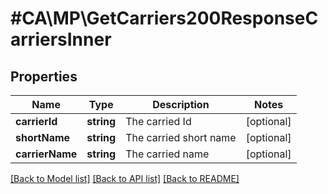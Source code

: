 # #CA\MP\GetCarriers200ResponseCarriersInner

## Properties

Name | Type | Description | Notes
------------ | ------------- | ------------- | -------------
**carrierId** | **string** | The carried Id | [optional]
**shortName** | **string** | The carried short name | [optional]
**carrierName** | **string** | The carried name | [optional]


[[Back to Model list]](../) [[Back to API list]](../../Api/CA/MP) [[Back to README]](../../README.md)
